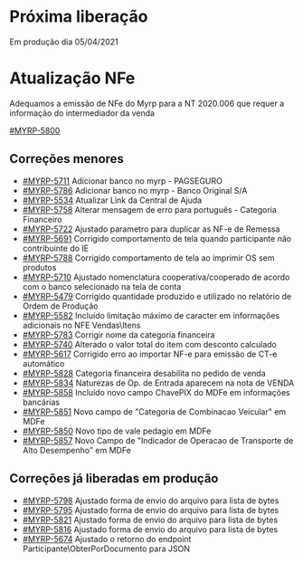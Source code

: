 # Próxima liberação
Em produção dia 05/04/2021

# Atualização NFe
Adequamos a emissão de NFe do Myrp para a NT 2020.006 que requer a informação do intermediador da venda

[#MYRP-5800](https://devmyrp.atlassian.net/browse/MYRP-5800)

## Correções menores
* [#MYRP-5711](https://devmyrp.atlassian.net/browse/MYRP-5711) Adicionar banco no myrp - PAGSEGURO
* [#MYRP-5786](https://devmyrp.atlassian.net/browse/MYRP-5786) Adicionar banco no myrp - Banco Original S/A
* [#MYRP-5534](https://devmyrp.atlassian.net/browse/MYRP-5534) Atualizar Link da Central de Ajuda
* [#MYRP-5758](https://devmyrp.atlassian.net/browse/MYRP-5758) Alterar mensagem de erro para português - Categoria Financeiro
* [#MYRP-5722](https://devmyrp.atlassian.net/browse/MYRP-5722) Ajustado parametro para duplicar as NF-e de Remessa
* [#MYRP-5691](https://devmyrp.atlassian.net/browse/MYRP-5691) Corrigido comportamento de tela quando participante não contribuinte do IE
* [#MYRP-5788](https://devmyrp.atlassian.net/browse/MYRP-5788) Corrigido comportamento de tela ao imprimir OS sem produtos
* [#MYRP-5710](https://devmyrp.atlassian.net/browse/MYRP-5710) Ajustado nomenclatura cooperativa/cooperado de acordo com o banco selecionado na tela de conta
* [#MYRP-5479](https://devmyrp.atlassian.net/browse/MYRP-5479) Corrigido quantidade produzido e utilizado no relatório de Ordem de Produção
* [#MYRP-5582](https://devmyrp.atlassian.net/browse/MYRP-5582) Incluído limitação máximo de caracter em informações adicionais no NFE Vendas\Itens
* [#MYRP-5783](https://devmyrp.atlassian.net/browse/MYRP-5783) Corrigir nome da categoria financeira
* [#MYRP-5740](https://devmyrp.atlassian.net/browse/MRYP-5740) Alterado o valor total do item com desconto calculado
* [#MYRP-5617](https://devmyrp.atlassian.net/browse/MYRP-5617) Corrigido erro ao importar NF-e para emissão de CT-e automático
* [#MYRP-5828](https://devmyrp.atlassian.net/browse/MYRP-5828) Categoria financeira desabilita no pedido de venda
* [#MYRP-5834](https://devmyrp.atlassian.net/browse/MYRP-5834) Naturezas de Op. de Entrada aparecem na nota de VENDA
* [#MYRP-5858](https://devmyrp.atlassian.net/browse/MYRP-5858) Incluído novo campo ChavePIX do MDFe em informações bancárias
* [#MYRP-5851](https://devmyrp.atlassian.net/browse/MYRP-5851) Novo campo de "Categoria de Combinacao Veicular" em MDFe
* [#MYRP-5850](https://devmyrp.atlassian.net/browse/MYRP-5850) Novo tipo de vale pedagio em MDFe
* [#MYRP-5857](https://devmyrp.atlassian.net/browse/MYRP-5857) Novo Campo de "Indicador de Operacao de Transporte de Alto Desempenho" em MDFe

## Correções já liberadas em produção
* [#MYRP-5798](https://devmyrp.atlassian.net/browse/MYRP-5798) Ajustado forma de envio do arquivo para lista de bytes
* [#MYRP-5795](https://devmyrp.atlassian.net/browse/MYRP-5795) Ajustado forma de envio do arquivo para lista de bytes
* [#MYRP-5821](https://devmyrp.atlassian.net/browse/MYRP-5821) Ajustado forma de envio do arquivo para lista de bytes
* [#MYRP-5816](https://devmyrp.atlassian.net/browse/MYRP-5816) Ajustado forma de envio do arquivo para lista de bytes
* [#MYRP-5674](https://devmyrp.atlassian.net/browse/MYRP-5674) Ajustado o retorno do endpoint Participante\ObterPorDocumento para JSON

